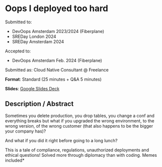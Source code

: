 # Oops I deployed too hard

Submitted to:
- DevOops Amsterdam 2023/2024 (Fiberplane)
- SREDay London 2024
- SREDay Amsterdam 2024

Accepted to: 
- DevOops Amsterdam Feb. 2024 (Fiberplane)

Submitted as: Cloud Native Consultant @ Freelance

**Format**: Standard (25 minutes + Q&A 5 minutes)

**Slides**: [Google Slides Deck](https://docs.google.com/presentation/d/15OkDT31ll8dBakYg15Sj_1HNR7qI57tNSdb_IbTak40/edit?usp=sharing)

## Description / Abstract

Sometimes you delete production, you drop tables, you change a conf and everything breaks but what if you upgraded the wrong environment, to the wrong version, of the wrong customer (that also happens to be the bigger your company has)?

And what if you did it right before going to a long lunch?

This is a tale of compliance, regulations, unauthorized deployments and ethical questions!
Solved more through diplomacy than with coding.
Memes included*
